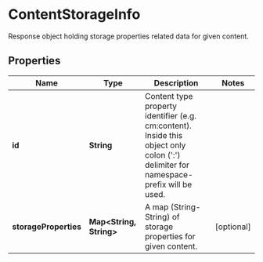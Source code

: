 

# ContentStorageInfo

Response object holding storage properties related data for given content. 
## Properties

Name | Type | Description | Notes
------------ | ------------- | ------------- | -------------
**id** | **String** | Content type property identifier (e.g. cm:content). Inside this object only colon (&#39;:&#39;) delimiter for namespace-prefix will be used.  | 
**storageProperties** | **Map&lt;String, String&gt;** | A map (String-String) of storage properties for given content.  |  [optional]



